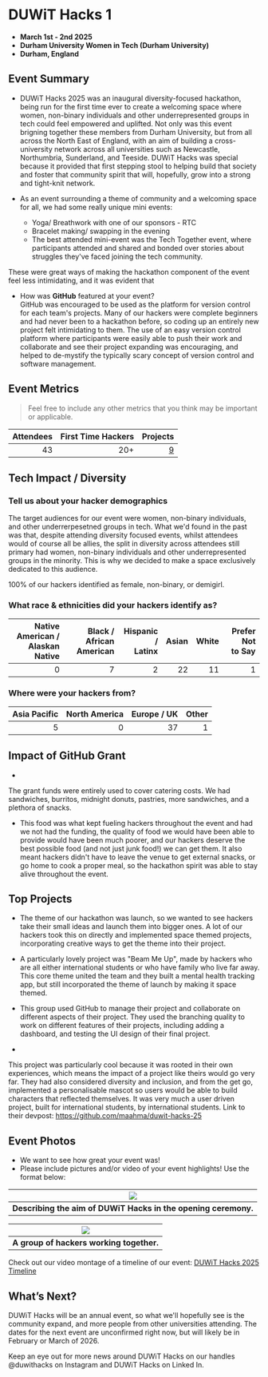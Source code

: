 # DUWiT Hacks 1 
 - **March 1st - 2nd 2025** 
 - **Durham University Women in Tech (Durham University)**
 - **Durham, England**  

## Event Summary

- DUWiT Hacks 2025 was an inaugural diversity-focused hackathon, being run for the first time ever to create a welcoming space where women, non-binary individuals and other underrepresented groups in tech could feel empowered and uplifted. Not only was this event brigning together these members from Durham University, but from all across the North East of England, with an aim of building a cross-university network across all universities such as Newcastle, Northumbria, Sunderland, and Teeside. 
DUWiT Hacks was special because it provided that first stepping stool to helping build that society and foster that community spirit that will, hopefully, grow into a strong and tight-knit network. 

- As an event surrounding a theme of community and a welcoming space for all, we had some really unique mini events: <br>
    - Yoga/ Breathwork with one of our sponsors - RTC
    - Bracelet making/ swapping in the evening
    - The best attended mini-event was the Tech Together event, where participants attended and shared and bonded over stories about struggles they've faced joining the tech community. 
    
These were great ways of making the hackathon component of the event feel less intimidating, and it was evident that 


- How was **GitHub** featured at your event? <br> 
GitHub was encouraged to be used as the platform for version control for each team's projects. Many of our hackers were complete beginners and had never been to a hackathon before, so coding up an entirely new project felt intimidating to them. The use of an easy version control platform where participants were easily able to push their work and collaborate and see their project expanding was encouraging, and helped to de-mystify the typically scary concept of version control and software management. 



## Event Metrics 
> Feel free to include any other metrics that you think may be important or applicable. 

| Attendees |First Time Hackers| Projects|
|---------------:|--------------:|------------:|
|43|20+|[9](https://duwit-hacks.devpost.com/project-gallery)| 

## Tech Impact / Diversity 

### Tell us about your hacker demographics
The target audiences for our event were women, non-binary individuals, and other underrerpesetned groups in tech. What we'd found in the past was that, despite attending diversity focused events, whilst attendees would of course all be allies, the split in diversity across attendees still primary had women, non-binary individuals and other underrepresented groups in the minority. This is why we decided to make a space exclusively dedicated to this audience. 

100% of our hackers identified as female, non-binary, or demigirl. 

### What race & ethnicities did your hackers identify as?
| Native American / <br> Alaskan Native | Black / <br> African American | Hispanic / <br> Latinx | Asian | White | Prefer Not <br> to Say | 
|---------------:|--------------:|------------:|---------:|--------:| --------------:|
|0|7|2|22|11|1|


### Where were your hackers from?
| Asia Pacific | North America | Europe / UK | Other |
|---------------:|--------------:|------------:|---------:|
|5|0|37|1| 

## Impact of GitHub Grant
-
The grant funds were entirely used to cover catering costs. We had sandwiches, burritos, midnight donuts, pastries, more sandwiches, and a plethora of snacks. 

- This food was what kept fueling hackers throughout the event and had we not had the funding, the quality of food we would have been able to provide would have been much poorer, and our hackers deserve the best possible food (and not just junk food!) we can get them. 
It also meant hackers didn't have to leave the venue to get external snacks, or go home to cook a proper meal, so the hackathon spirit was able to stay alive throughout the event. 

## Top Projects

- The theme of our hackathon was launch, so we wanted to see hackers take their small ideas and launch them into bigger ones. A lot of our hackers took this on directly and implemented space themed projects, incorporating creative ways to get the theme into their project. 
- A particularly lovely project was "Beam Me Up", made by hackers who are all either international students or who have family who live far away. This core theme united the team and they built a mental health tracking app, but still incorporated the theme of launch by making it space themed. 

- This group used GitHub to manage their project and collaborate on different aspects of their project. They used the branching quality to work on different features of their projects, including adding a dashboard, and testing the UI design of their final project. 
- 
This project was particularly cool because it was rooted in their own experiences, which means the impact of a project like theirs would go very far. They had also considered diversity and inclusion, and from the get go, implemented a personalisable mascot so users would be able to build characters that reflected themselves. 
It was very much a user driven project, built for international students, by international students. 
Link to their devpost: https://github.com/maahma/duwit-hacks-25

## Event Photos

- We want to see how great your event was! <br>
- Please include pictures and/or video of your event highlights! Use the format below: 

| <img src="https://lh3.googleusercontent.com/pw/AP1GczNrXoYCLXxu8Ogdq5nRvjC9omtRBs1WpJD-Q2lvbYv3J4O8kMMd7vFq1zw7CfY9RR65ZvNoFOh36yQ8gKNw_JoDvaeRpMLJe3x08onbfjyXIOCjO5FZaV5DgX-nAOx3FEAhJDUy4KR2GG-vZshzdHqI=w1386-h924-s-no?authuser=0" /> </a>  |
|:--:|
| <b> Describing the aim of DUWiT Hacks in the opening ceremony.</b>|

| <img src="https://lh3.googleusercontent.com/pw/AP1GczM5PjNdDSqFsETrxy2JmDw-lMUzaYXHQ9bjinrQdi62d2YX_D_sL50ZTTlIz9lVyw-gTxA8Vl-Vw7ZYNB8DaCp-m5IG6CVF7LAPabMAZF5B0mp66pqdBwb_O3vdMjYxbImnu8GLUsextl5Df9emqLuM=w1646-h924-s-no?authuser=0" /> </a>  |
|:--:|
| <b> A group of hackers working together.</b>|

Check out our video montage of a timeline of our event: [DUWiT Hacks 2025 Timeline](https://photos.app.goo.gl/5wHmHcFfUoWFXTAB8)

## What’s Next?

DUWiT Hacks will be an annual event, so what we'll hopefully see is the community expand, and more people from other universities attending. The dates for the next event are unconfirmed right now, but will likely be in February or March of 2026. 

Keep an eye out for more news around DUWiT Hacks on our handles @duwithacks on Instagram and DUWiT Hacks on Linked In.
